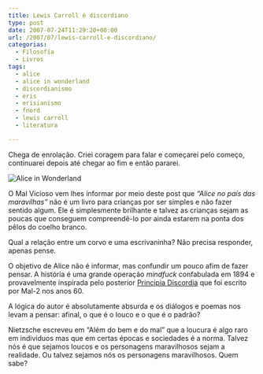 ```yaml
---
title: Lewis Carroll é discordiano
type: post
date: 2007-07-24T11:29:20+00:00
url: /2007/07/lewis-carroll-e-discordiano/
categorias:
  - Filosofia
  - Livros
tags:
  - alice
  - alice in wonderland
  - discordianismo
  - eris
  - erisianismo
  - fnord
  - lewis carroll
  - literatura

---
```

Chega de enrolação. Criei coragem para falar e começarei pelo começo, continuarei depois até chegar ao fim e então pararei.

![Alice in Wonderland](/wp-content/uploads/2007/07/alice.jpg)

O Mal Vicioso vem lhes informar por meio deste post que _“Alice no país das maravilhas”_ não é um livro para crianças por ser simples e não fazer sentido algum. Ele é simplesmente brilhante e talvez as crianças sejam as poucas que conseguem compreendê-lo por ainda estarem na ponta dos pêlos do coelho branco.

Qual a relação entre um corvo e uma escrivaninha? Não precisa responder, apenas pense.

O objetivo de Alice não é informar, mas confundir um pouco afim de fazer pensar. A história é uma grande operação _mindfuck_ confabulada em 1894 e provavelmente inspirada pelo posterior [Principia Discordia][1] que foi escrito por Mal-2 nos anos 60.

A lógica do autor é absolutamente absurda e os diálogos e poemas nos levam a pensar: afinal, o que é o louco e o que é o padrão?

Nietzsche escreveu em “Além do bem e do mal” que a loucura é algo raro em indivíduos mas que em certas épocas e sociedades é a norma. Talvez nós é que sejamos loucos e os personagens maravilhosos sejam a realidade. Ou talvez sejamos nós os personagens maravilhosos. Quem sabe?

 [1]: http://1001gatos.org/downloads/

